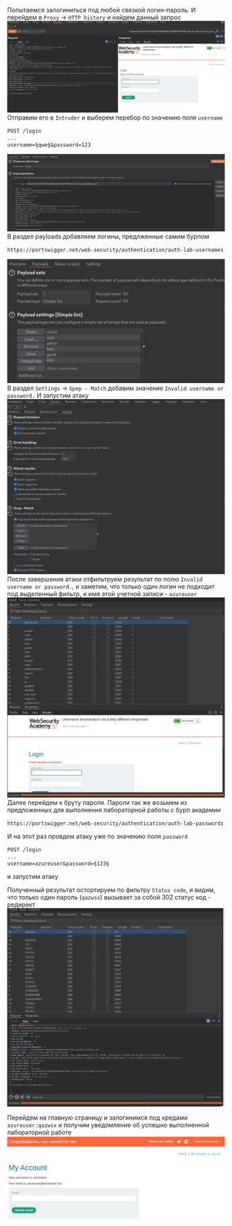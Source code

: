 Попытаемся залогиниться под любой связкой логин-пароль. И перейдем в `Proxy` -> `HTTP history` и найдем данный запрос
![img](https://github.com/adyatlove/PortSwiggerAcademy/blob/main/2.%20Authentication/2.%20Username%20enumeration%20via%20subtly%20different%20responses/pics%20for%20walktrough/1.png)
Отправим его в `Intruder` и выберем перебор по значению поля `username`
```
POST /login
...
username=§qwe§&password=123
```
![img](https://github.com/adyatlove/PortSwiggerAcademy/blob/main/2.%20Authentication/2.%20Username%20enumeration%20via%20subtly%20different%20responses/pics%20for%20walktrough/2.png)
В раздел payloads добавляем логины, предлженные самим бурпом
```
https://portswigger.net/web-security/authentication/auth-lab-usernames
```
![img](https://github.com/adyatlove/PortSwiggerAcademy/blob/main/2.%20Authentication/2.%20Username%20enumeration%20via%20subtly%20different%20responses/pics%20for%20walktrough/3.png)
В раздел `Settings` -> `Gpep - Match` добавим значение `Invalid username or password.`
И запустим атаку
![img](https://github.com/adyatlove/PortSwiggerAcademy/blob/main/2.%20Authentication/2.%20Username%20enumeration%20via%20subtly%20different%20responses/pics%20for%20walktrough/4.png)
После завершения атаки отфильтруем результат по полю `Invalid username or password.`, и заметим, что только один логин не подходит под выделенный фильтр, и имя этой учетной записи - `azureuser`  
![img](https://github.com/adyatlove/PortSwiggerAcademy/blob/main/2.%20Authentication/2.%20Username%20enumeration%20via%20subtly%20different%20responses/pics%20for%20walktrough/5.png)
Далее перейдем к бруту пароля. Пароли так же возьмем из предложенных для выполнения лабораторной работы с бурп академии
```
https://portswigger.net/web-security/authentication/auth-lab-passwords
```
И на этот раз провдем атаку уже по значению поля `password`
```
POST /login
...
username=azureuser&password=§123§
```
и запустим атаку

Полученный результат остортируем по фильтру `Status code`, и видим, что только один пароль (`qazwsx`) вызывает за собой 302 статус код - редирект
![img](https://github.com/adyatlove/PortSwiggerAcademy/blob/main/2.%20Authentication/2.%20Username%20enumeration%20via%20subtly%20different%20responses/pics%20for%20walktrough/6.png)

Перейдем на главную страницу и залогинимся под кредами `azureuser:qazwsx` и получим уведомление об успешно выполненной лабораторной работе
![img](https://github.com/adyatlove/PortSwiggerAcademy/blob/main/2.%20Authentication/2.%20Username%20enumeration%20via%20subtly%20different%20responses/pics%20for%20walktrough/7.png)
